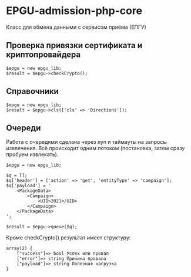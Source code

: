 # EPGU-admission-php-core
Класс для обмена данными с сервисом приёма (ЕПГУ)

<h2>Проверка привязки сертификата и криптопровайдера</h2>

```
$epgu = new epgu_lib;
$result = $epgu->checkCrypto();
```

<h2>Справочники</h2>

```
$epgu = new epgu_lib;
$result = $epgu->cls(['cls' => 'Directions']);
```

<h2>Очереди</h2>

Работа с очередями сделана через луп и таймауты на запросы извлечения.
Всё происходит одним потоком (постановка, затем сразу пробуем извлекать).

```
$epgu = new epgu_lib;

$q = [];
$q['header'] = ['action' => 'get', 'entityType' => 'campaign'];
$q['payload'] = '
	<PackageData>
		<Campaign>
			<UID>2021</UID>
		</Campaign>
	</PackageData>
';
		
$result = $epgu->queue($q);
```

Кроме checkCrypto() результат имеет структуру:

```
array(2) {
	["success"]=> bool Успех или провал
	["error"]=> string Причина провала
	["payload"]=> string Полезная нагрузка
}
```
